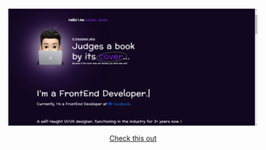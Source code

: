 
![توضیح تصویر](https://github.com/AJahann/Sample-portfolio/blob/main/Image/Screenshot%202024-03-09%20002911.png?raw=true)

<p align="center">
  <a href="https://sample-portfolio-mauve.vercel.app/">Check this out</a>
</p>
